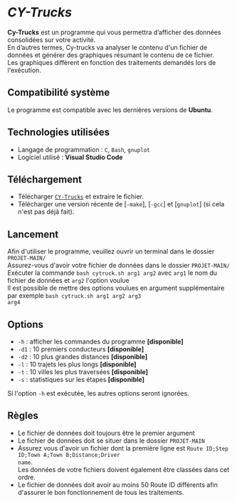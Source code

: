 # ***CY-Trucks***

**Cy-Trucks** est un programme qui vous permettra d’afficher des données consolidées sur votre activité. </br>
En d’autres termes, Cy-trucks va analyser le contenu d'un fichier de données et générer des graphiques résumant le contenu de ce fichier. </br> Les graphiques diffèrent en fonction des traitements demandés lors de l'exécution. 
## Compatibilité système

Le programme est compatible avec les dernières versions de **Ubuntu**.

## Technologies utilisées

* Langage de programmation : <code>C</code>, <code>Bash</code>, <code>gnuplot</code>
* Logiciel utilisé : **Visual Studio Code**

## Téléchargement
* Télécharger [<code>CY-Trucks</code>](https://github.com/ElyasMens/Projet/archive/refs/heads/main.zip) et extraire le fichier.
* Télécharger une version récente de [<code>-make</code>], [<code>-gcc</code>] et [<code>gnuplot</code>]  (si cela n'est pas déjà fait).

## Lancement
Afin d'utiliser le programme, veuillez ouvrir un terminal dans le dossier <code>PROJET-MAIN/</code> </br> Assurez-vous d'avoir votre fichier de données dans le dossier <code>PROJET-MAIN/</code></br>
Exécuter la commande <code>bash cytruck.sh arg1 arg2</code> avec <code>arg1</code> le nom du fichier de données et <code>arg2</code> l'option voulue </br>
Il est possible de mettre des options voulues en argument supplémentaire par exemple <code>bash cytruck.sh arg1 arg2 arg3 arg4</code>
  
## Options

* <code>-h</code> : afficher les commandes du programme **[disponible]**
* <code>-d1</code> : 10 premiers conducteurs **[disponible]**
* <code>-d2</code> : 10 plus grandes distances **[disponible]**
* <code>-l</code> : 10 trajets les plus longs **[disponible]**
* <code>-t</code> : 10 villes les plus traversées **[disponible]**
* <code>-s</code> : statistiques sur les étapes **[disponible]**

Si l'option <code>-h</code> est exécutée, les autres options seront ignorées.

## Règles
* Le fichier de données doit toujours être le premier argument
* Le fichier de données doit se situer dans le dossier <code>PROJET-MAIN</code>
* Assurez vous d'avoir un fichier dont la première ligne est <code>Route ID;Step ID;Town A;Town B;Distance;Driver name</code>.</br>Les données de votre fichiers doivent également être classées dans cet ordre.
* Le fichier de données doit avoir au moins 50 Route ID différents afin d'assurer le bon fonctionnement de tous les traitements.
